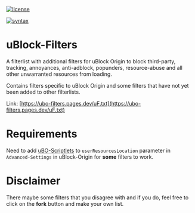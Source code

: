 [![license](https://upload.wikimedia.org/wikipedia/commons/0/0a/WTFPL_badge.svg)](https://raw.githubusercontent.com/uBlock-user/uBO-Personal-Filters/master/LICENSE)

[![syntax](https://img.shields.io/badge/syntax-uBlock%20Origin-%23c61300.svg)](https://github.com/gorhill/uBlock/wiki/Static-filter-syntax)

# uBlock-Filters

A filterlist with additional filters for uBlock Origin to block third-party, tracking, annoyances, anti-adblock, popunders, resource-abuse and all other unwarranted resources from loading.

Contains filters specific to uBlock Origin and some filters that have not yet been added to other filterlists.

Link: [https://ubo-filters.pages.dev/uF.txt](https://ubo-filters.pages.dev/uF.txt)

# Requirements 

Need to add [uBO-Scriptlets](https://ubo-scriptlets.pages.dev/scriptlets.js) to `userResourcesLocation` parameter in `Advanced-Settings` in uBlock-Origin for **some** filters to work.

# Disclaimer 

There maybe some filters that you disagree with and if you do, feel free to click on the **fork** button and make your own list.
